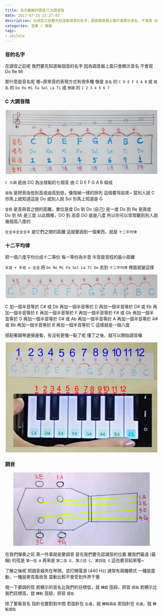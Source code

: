 ```yaml
---
title: 烏克麗麗的調音/C大調音階
date: 2013-07-25 22:27:43
description: 在調音之前要先知道每個音的名字，因為調音器上面只會顯示音名，不會寫 Do Re Mi，那什麼是音名呢，音的表現方式有很多種，像是「音名」的 C D E F G A B，或「唱名」的 Do Re Mi Fa Sol La Ti ...
categories: 音樂 / 樂器
tags:
- ukulele
---
```

### 音的名字

在調音之前呢
我們要先知道每個音的名字
因為調音器上面只會顯示音名
不會寫 Do Re Mi

<!-- more -->

那什麼是音名呢
喔~原來音的表現方式有很多種
像是 `音名` 的 `C D E F G A B`
或 `唱名` 的 `Do Re Mi Fa Sol La Ti`
或 `簡譜` 的 `1 2 3 4 5 6 7`

### C 大調音階

<div align="center"><img src="/2013-07-25-tune-ukulele-and-c-major-scale/c-major-scale.jpg" width="500px" /></div>

`C 大調` 是由 DO 為出發點的七個音
由 C D E F G A B 組成

`音階` 是把音由低到高或由高到低，像階梯一樣的排列
這個要背起來~
當別人說 C 你馬上就知道這是 Do
或別人說 Sol 你馬上知道是 G

`音程` 是音與音之間的距離，單位是度
Do 到 Do (自己) 是一度
Do 到 Re 是兩度
Do 到 Mi 是三度
以此類推，DO 到 高音 DO 就是八度
所以你可以常常聽到別人說幾個高八度的

`全全半全全全半` 是它們之間的距離
這就要說到一個東西，就是 `十二平均律`

### 十二平均律

把一個八度平均分成十二等份
每一等份為半音
半音是音程的最小距離

`半音 + 半音 = 全音`
把 `Do Re Mi Fa Sol La Ti Do` 丟到 `十二平均律` 裡面就變這樣

<div align="center"><img src="/2013-07-25-tune-ukulele-and-c-major-scale/equal-temperament.jpg" width="500px" /></div>

C 加一個半音等於 C# 或 Db
再加一個半音等於 D
再加一個半音等於 D# 或 Eb
再加一個半音等於 E
再加一個半音等於 F
再加一個半音等於 F# 或 Gb
再加一個半音等於 G
再加一個半音等於 G# 或 Ab
再加一個半音等於 A
再加一個半音等於 A# 或 Bb
再加一個半音等於 B
再加一個半音等於 C
這樣就是一個八度

搭配著鋼琴邊彈邊看，有沒有更懂一點了呢
懂了之後，就可以開始調音囉

<div align="center"><img src="/2013-07-25-tune-ukulele-and-c-major-scale/equal-temperament-2.jpg" width="500px" /></div>

### 調音

<div align="center"><img src="/2013-07-25-tune-ukulele-and-c-major-scale/ukulele-tune.jpg" width="450px" /></div>

在我們彈奏之前
第一件事就是要調音
首先我們要先認識弦的位置
離我們最遠 (最細) 的弦是 `第一弦 A`
再來是 `第二弦 E`、`第三弦 C`、`第四弦 G`
這也要背起來喔~

了解之後呢
把調音器夾在琴頭，並打開電源 (440 Hz)
通常有兩種模式
一種是震動，一種是麥克風收音
震動比較不會受到外界干擾

撥一下要調的弦
若顯示的音名比我們的目標低，就 `轉緊` 弦紐，把音 `調高`
若顯示比我們目標高，就 `轉鬆` 弦紐，把音 `調低`

除了要看音名
指針也要對到中間
若指針在 `左邊`，就 `轉緊調高`
若指針在 `右邊`，就 `轉鬆調低`





